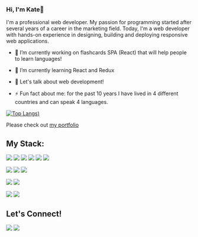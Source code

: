 ### Hi, I'm Kate👋 

I'm a professional web developer. My passion for programming started after several years of a career in the marketing field. Today, I'm a web developer with hands-on experience in designing, building and deploying responsive web applications.

- 🔭 I’m currently working on flashcards SPA (React) that will help people to learn languages!
- 🌱 I’m currently learning React and Redux
- 💬 Let's talk about web development!

- ⚡ Fun fact about me: for the past 10 years I have lived in 4 different countries and can speak 4 languages.



[![Top Langs](https://github-readme-stats.vercel.app/api/top-langs/?username=KateM3d&layout=compact&theme=radical))](https://github.com/anuraghazra/github-readme-stats)



Please check out [my portfolio](https://kate-medvedeva.glitch.me/)

## My Stack:


<img src="https://img.shields.io/badge/React-20232A?style=for-the-badge&logo=react&logoColor=61DAFB" /> <img src="https://img.shields.io/badge/HTML5-E34F26?style=for-the-badge&logo=html5&logoColor=white" /> <img src="https://img.shields.io/badge/CSS3-1572B6?style=for-the-badge&logo=css3&logoColor=white" /> <img src="https://img.shields.io/badge/JavaScript-323330?style=for-the-badge&logo=javascript&logoColor=F7DF1E" /> <img src="https://img.shields.io/badge/Sass-CC6699?style=for-the-badge&logo=sass&logoColor=white" /> <img src="https://img.shields.io/badge/Bootstrap-563D7C?style=for-the-badge&logo=bootstrap&logoColor=white" />

<img src="https://img.shields.io/badge/Node.js-339933?style=for-the-badge&logo=nodedotjs&logoColor=white" /> <img src="https://img.shields.io/badge/npm-CB3837?style=for-the-badge&logo=npm&logoColor=white" />  <img src="https://img.shields.io/badge/Vue.js-35495E?style=for-the-badge&logo=vuedotjs&logoColor=4FC08D" />


<img src="https://img.shields.io/badge/MySQL-005C84?style=for-the-badge&logo=mysql&logoColor=white" /> <img src="https://img.shields.io/badge/PostgreSQL-316192?style=for-the-badge&logo=postgresql&logoColor=white" />



<img src="https://img.shields.io/badge/Figma-F24E1E?style=for-the-badge&logo=figma&logoColor=white" />  <img src="https://img.shields.io/badge/Glitch-2800ff?style=for-the-badge&logo=glitch&logoColor=white" />




## Let's Connect!

[<img src="https://img.shields.io/badge/LinkedIn-0077B5?style=for-the-badge&logo=linkedin&logoColor=white" />](https://www.linkedin.com/in/kate-med/) [<img src="https://img.shields.io/badge/GitHub-100000?style=for-the-badge&logo=github&logoColor=white" />](https://github.com/KateM3d)


